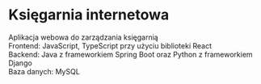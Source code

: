 # Księgarnia internetowa

Aplikacja webowa do zarządzania księgarnią<br />
Frontend: JavaScript, TypeScript przy użyciu biblioteki React<br />
Backend: Java z frameworkiem Spring Boot oraz Python z frameworkiem Django<br />
Baza danych: MySQL
